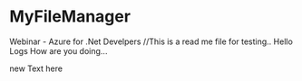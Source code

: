 # MyFileManager
Webinar - Azure for .Net Develpers
//This is a read me file for testing..
Hello Logs How are you doing...

new Text here 
